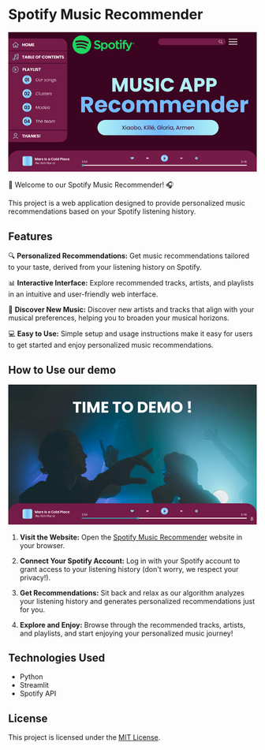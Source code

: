 # Spotify Music Recommender
![Music Banner](img/1.png)

🎵 Welcome to our Spotify Music Recommender! 🎧

This project is a web application designed to provide personalized music recommendations based on your Spotify listening history.

## Features

🔍 **Personalized Recommendations:** Get music recommendations tailored to your taste, derived from your listening history on Spotify.

📊 **Interactive Interface:** Explore recommended tracks, artists, and playlists in an intuitive and user-friendly web interface.

🎉 **Discover New Music:** Discover new artists and tracks that align with your musical preferences, helping you to broaden your musical horizons.

💻 **Easy to Use:** Simple setup and usage instructions make it easy for users to get started and enjoy personalized music recommendations.

## How to Use our demo
![demo](img/2.png)

1. **Visit the Website:** Open the [Spotify Music Recommender](https://spotiproject.streamlit.app/) website in your browser.

2. **Connect Your Spotify Account:** Log in with your Spotify account to grant access to your listening history (don't worry, we respect your privacy!).

3. **Get Recommendations:** Sit back and relax as our algorithm analyzes your listening history and generates personalized recommendations just for you.

4. **Explore and Enjoy:** Browse through the recommended tracks, artists, and playlists, and start enjoying your personalized music journey!

## Technologies Used

- Python
- Streamlit
- Spotify API

## License

This project is licensed under the [MIT License](LICENSE).


